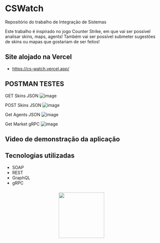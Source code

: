 # CSWatch

Repositório do trabalho de Integração de Sistemas

Este trabalho é inspirado no jogo Counter Strike, em que vai ser possivel analisar skins, maps, agents! Também vai ser possível submeter sugestões de skins ou mapas que gostariam de ser feitos!
## Site alojado na Vercel
- https://cs-watch.vercel.app/

## POSTMAN TESTES

GET Skins JSON
![image](https://github.com/user-attachments/assets/74bb5031-6536-41e7-95ea-b71f81ca6f3a)

POST Skins JSON
![image](https://github.com/user-attachments/assets/ba691cbe-d19f-4150-bf71-81b1a35d229b)

Get Agents JSON
![image](https://github.com/user-attachments/assets/74518dd4-f3b9-41c2-88ae-4f1b87e04477)

Get Market gRPC
![image](https://github.com/user-attachments/assets/a59b8fd4-90fd-4d4d-b4a2-9173bedcca17)

## Video de demonstração da aplicação

## Tecnologias utilizadas

- SOAP
- REST
- GraphQL
- gRPC

###

<div align="center">
  <img height="150" src="https://media.giphy.com/media/v1.Y2lkPTc5MGI3NjExdjI4NWptdHFyNXluOHZxeTFleGN0eTlvMml2NXNxb2trNGgyZjQwdiZlcD12MV9pbnRlcm5hbF9naWZfYnlfaWQmY3Q9Zw/cruO3FTeoAxjiTVxPW/giphy.gif"  />
</div>
